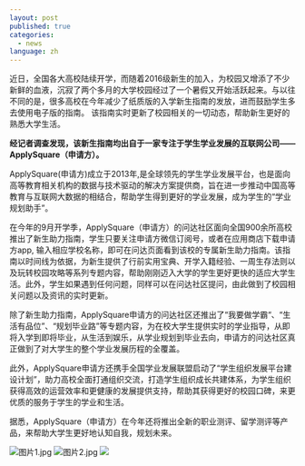 ```yaml
---
layout: post
published: true
categories:
  - news
language: zh
---
```

近日，全国各大高校陆续开学，而随着2016级新生的加入，为校园又增添了不少新鲜的血液，沉寂了两个多月的大学校园经过了一个暑假又开始活跃起来。与以往不同的是，很多高校在今年减少了纸质版的入学新生指南的发放，进而鼓励学生多去使用电子版的指南。
该指南实时更新了校园相关的一切动态，帮助新生更好的熟悉大学生活。 

**经记者调查发现，该新生指南均出自于一家专注于学生学业发展的互联网公司——ApplySquare（申请方）。**

ApplySquare(申请方)成立于2013年,是全球领先的学生学业发展平台，也是面向高等教育相关机构的数据与技术驱动的解决方案提供商，旨在进一步推动中国高等教育与互联网大数据的相结合，帮助学生得到更好的学业发展，成为学生的“学业规划助手”。

在今年的9月开学季，ApplySquare（申请方）的问达社区面向全国900余所高校推出了新生助力指南，学生只要关注申请方微信订阅号，或者在应用商店下载申请方app, 输入相应学校名称，即可在问达页面看到该校的专属新生助力指南。该指南以时间线为依据，为新生提供了行前实用宝典、开学入籍经验、一周生存法则以及玩转校园攻略等系列专题内容，帮助刚刚迈入大学的学生更好更快的适应大学生活。此外，学生如果遇到任何问题，同样可以在问达社区提问，由此做到了校园相关问题以及资讯的实时更新。  

除了新生助力指南，ApplySquare申请方的问达社区还推出了“我要做学霸“、“生活有品位”、“规划毕业路”等专题内容，为在校大学生提供实时的学业指导，从即将入学到即将毕业，从生活到娱乐，从学业规划到毕业去向，申请方的问达社区真正做到了对大学生的整个学业发展历程的全覆盖。 

此外，ApplySquare申请方还携手全国学业发展联盟启动了“学生组织发展平台建设计划”，助力高校全面打通组织交流，打造学生组织成长共建体系，为学生组织获得高效的运营效率和更健康的发展提供支持，帮助其获得更好的校园口碑，来更优质的服务于学生的学业和生活。

据悉，ApplySquare（申请方）在今年还将推出全新的职业测评、留学测评等产品，来帮助大学生更好地认知自我，规划未来。

![图片1.jpg]({{site.baseurl}}/image/图片1.jpg)
![图片2.jpg]({{site.baseurl}}/image/图片2.jpg)
![]({{site.baseurl}}/image/%E5%9B%BE%E7%89%873.jpg)
